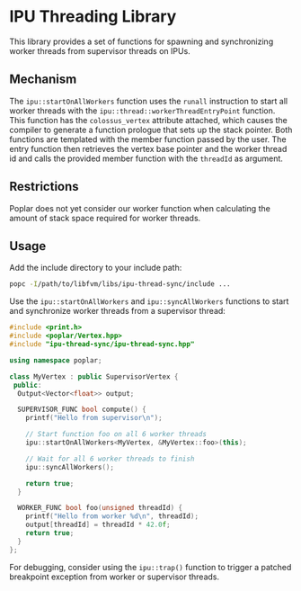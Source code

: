 # IPU Threading Library

This library provides a set of functions for spawning and synchronizing worker threads from supervisor threads on IPUs.

## Mechanism
The `ipu::startOnAllWorkers` function uses the `runall` instruction to start all worker threads with the `ipu::thread::workerThreadEntryPoint` function. This function has the `colossus_vertex` attribute attached, which causes the compiler to generate a function prologue that sets up the stack pointer. Both functions are templated with the member function passed by the user. The entry function then retrieves the vertex base pointer and the worker thread id and calls the provided member function with the `threadId` as argument. 

## Restrictions
Poplar does not yet consider our worker function when calculating the amount of stack space required for worker threads.

## Usage
Add the include directory to your include path:
```bash
popc -I/path/to/libfvm/libs/ipu-thread-sync/include ...
```

Use the `ipu::startOnAllWorkers` and `ipu::syncAllWorkers` functions to start and synchronize worker threads from a supervisor thread:

```cpp
#include <print.h>
#include <poplar/Vertex.hpp>
#include "ipu-thread-sync/ipu-thread-sync.hpp"

using namespace poplar;

class MyVertex : public SupervisorVertex {
 public:
  Output<Vector<float>> output;

  SUPERVISOR_FUNC bool compute() {
    printf("Hello from supervisor\n");

    // Start function foo on all 6 worker threads
    ipu::startOnAllWorkers<MyVertex, &MyVertex::foo>(this);

    // Wait for all 6 worker threads to finish
    ipu::syncAllWorkers();

    return true;
  }

  WORKER_FUNC bool foo(unsigned threadId) {
    printf("Hello from worker %d\n", threadId);
    output[threadId] = threadId * 42.0f;
    return true;
  }
};
```

For debugging, consider using the `ipu::trap()` function to trigger a patched breakpoint exception from worker or supervisor threads.
